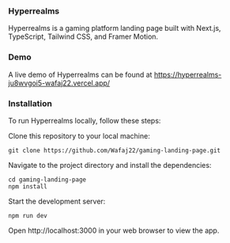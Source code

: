### Hyperrealms
Hyperrealms is a gaming platform landing page built with Next.js, TypeScript, Tailwind CSS, and Framer Motion.

### Demo
A live demo of Hyperrealms can be found at https://hyperrealms-ju8wvgoi5-wafaj22.vercel.app/

### Installation
To run Hyperrealms locally, follow these steps:

Clone this repository to your local machine:
``` 
git clone https://github.com/Wafaj22/gaming-landing-page.git
```
Navigate to the project directory and install the dependencies:
```
cd gaming-landing-page
npm install
```
Start the development server:
```
npm run dev
```
Open http://localhost:3000 in your web browser to view the app.
